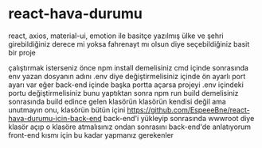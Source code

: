 # react-hava-durumu
react, axios, material-ui, emotion ile basitçe yazılmış ülke ve şehri girebildiğiniz derece mi yoksa fahrenayt mı olsun diye seçebildiğiniz basit bir proje


çalıştırmak isterseniz önce npm install demelisiniz cmd içinde sonrasında env yazan dosyanın adını .env diye değiştirmelisiniz içinde ön ayarlı port ayarı var eğer back-end içinde başka portta açarsa projeyi .env içindeki portu değiştirmelisiniz bunu yaptıktan sonra npm run build demelisiniz sonrasında build edince gelen klasörün klasörün kendisi değil ama unutmayın onu, klasörün bütün içini https://github.com/EspeeeBne/react-hava-durumu-icin-back-end back-end'i yükleyip sonrasında wwwroot diye klasör açıp o klasöre atmalısınız ondan sonrasını back-end'de anlatıyorum front-end kısmı için bu kadar yapmanız gerekenler

